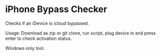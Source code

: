 # iPhone Bypass Checker
Checks if an iDevice is icloud bypassed.

Usage: Download as zip or git clone, run script, plug device in and press enter to check activation status.

Windows only tool.
